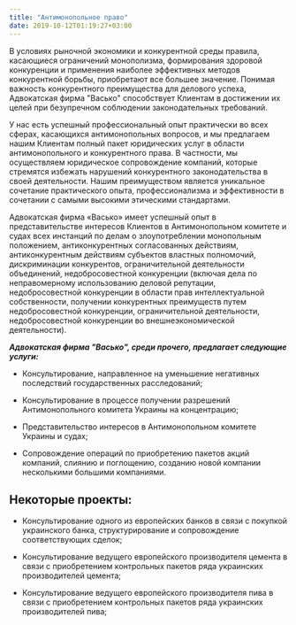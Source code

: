 ```yaml
---
title: "Антимонопольное право"
date: 2019-10-12T01:19:27+03:00
---
```


В условиях рыночной экономики и конкурентной среды правила, касающиеся ограничений монополизма, формирования здоровой конкуренции и применения наиболее эффективных методов конкурентной борьбы, приобретают все большее значение. Понимая важность конкурентного преимущества для делового успеха, Адвокатская фирма "Васько" способствует Клиентам в достижении их целей при безупречном соблюдении законодательных требований.

У нас есть успешный профессиональный опыт практически во всех сферах, касающихся антимонопольных вопросов, и мы предлагаем нашим Клиентам полный пакет юридических услуг в области антимонопольного и конкурентного права. В частности, мы осуществляем юридическое сопровождение компаний, которые стремятся избежать нарушений конкурентного законодательства в своей деятельности. Нашим преимуществом является уникальное сочетание практического опыта, профессионализма и эффективности в сочетании с самыми высокими этическими стандартами.

Адвокатская фирма «Васько» имеет успешный опыт в представительстве интересов Клиентов в Антимонопольном комитете и судах всех инстанций по делам о злоупотреблении монопольным положением, антиконкурентных согласованных действиям, антиконкурентным действиям субъектов властных полномочий, дискриминации конкурентов, ограничительной деятельности объединений, недобросовестной конкуренции (включая дела по неправомерному использованию деловой репутации, недобросовестной конкуренции в области прав интеллектуальной собственности, получении конкурентных преимуществ путем недобросовестной конкуренции, ограничительной деятельности, недобросовестной конкуренции во внешнеэкономической деятельности).

***Адвокатская фирма "Васько", среди прочего, предлагает следующие услуги:***

- Консультирование, направленное на уменьшение негативных последствий государственных расследований;

- Консультирование в процессе получении разрешений Антимонопольного комитета Украины на концентрацию;

- Представительство интересов в Антимонопольном комитете Украины и судах;

- Сопровождение операций по приобретению пакетов акций компаний, слиянию и поглощению, созданию новой компании несколькими большими компаниями.

## Некоторые проекты:

- Консультирование одного из европейских банков в связи с покупкой украинского банка, структурирование и сопровождение соответствующих сделок;

- Консультирование ведущего европейского производителя цемента в связи с приобретением контрольных пакетов ряда украинских производителей цемента;

- Консультирование ведущего европейского производителя пива в связи с приобретением контрольных пакетов ряда украинских производителей пива;